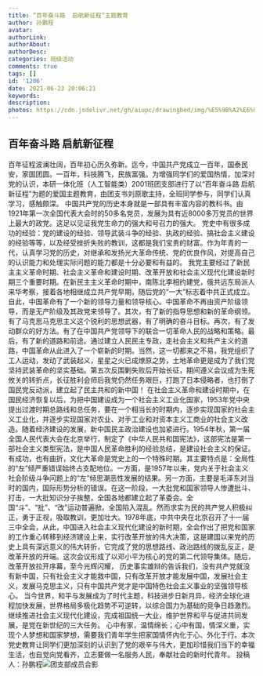 ```yaml
---
title: “百年奋斗路  启航新征程”主题教育
author: 孙鹏程
avatar: 
authorLink: 
authorAbout: 
authorDesc: 
categories: 班级活动
comments: true
tags: []
id: '1206'
date: 2021-06-23 20:06:21
keywords:
description:
photos: https://cdn.jsdelivr.net/gh/aiupc/drawingbed/img/%E5%9B%A2%E6%94%AF%E9%83%A8%E6%88%90%E5%91%98%E5%90%88%E5%BD%B1.jpeg
---
```


## 百年奋斗路 启航新征程

百年征程波澜壮阔，百年初心历久弥新。迄今，中国共产党成立一百年，国泰民安，家国团圆。一百年，科技腾飞，民族富强。为增强同学们的爱国热情，加深对党的认识，本研一体化班（人工智能类）2001班团支部进行了以“百年奋斗路 启航新征程”为题的爱国主题教育，由团支书刘原歌主持，全班同学参与，同学们认真学习，感触颇深。 中国共产党的历史本身就是一部具有丰富内容的教科书。由1921年第一次全国代表大会时的50多名党员，发展为具有近8000多万党员的世界上最大的政党。这足以见证我党生命力的强大和号召力的强大。 党史中有很多成功的经验：党的建设的经验、领导武装斗争的经验、执政的经验、搞社会主义建设的经验等等，以及经受挫折失败的教训，这都是我们宝贵的财富。作为年青的一代，认真学习党的历史，对继承和发扬光大革命传统、党的优良作风，对提高自己的认识能力和处理实际问题的能力都是十分必要和有益的。 我党主要经过了新民主主义革命时期、社会主义革命和建设时期、改革开放和社会主义现代化建设新时期三个重要时期。在新民主主义革命时期中，南陈北李相约建党，俄共远东局派人来华考察，接着各地相继成立共产党早期，随后党的“一大”标志着中共正式成立。自此，中国革命有了一个新的领导力量和领导核心。中国革命不再由资产阶级领导，而是无产阶级及其政党来领导了。其次，有了新的指导思想和新的革命纲领。有了马克思马克思主义这个锐利的思想武器，有了明确的奋斗目标。再次，有了发动群众的好方法。有了在中国共产党领导下的联合一切革命人民的战略和策略。最后，有了新的道路和前途。通过建立人民民主专政，走社会主义和共产主义的道路，中国革命从此进入了一个崭新的时期。当然，这一切都来之不易，我党组织了工人运动，发动了武装起义，星星之火已成燎原之势，土地革命更是成为了我们党坚持武装革命的坚实基础。第五次反围剿失败后开始长征，期间遵义会议成为生死攸关的转折点，长征胜利会师后我党仍然任务艰巨，打跑了日本侵略者，也打倒了国民党反动派，建立起了民主共和的新中国！ 在社会主义革命和建设时期中，在国民经济恢复以后，为把中国建设成为一个社会主义工业化国家，1953年党中央提出过渡时期总路线和总任务，要在一个相当长的时期内，逐步实现国家的社会主义工业化，并逐步实现国家对农业、对手工业和对资本主义工商业的社会主义改造。随着经济建设的发展，新中国民主政治建设也加紧进行。1954年秋，第一届全国人民代表大会在北京举行，制定了《中华人民共和国宪法》，这部宪法是第一部社会主义类型宪法，是中国人民革命胜利的经验总结，是建设社会主义的保证。有成功，也有曲折，文化大革命是党史上的一个特殊时期。其主要特点是：全局性的“左”倾严重错误始终占支配地位。一方面，是1957年以来，党内关于社会主义社会阶级斗争问题上的“左”倾思潮恶性发展的结果。另一方面，主要是毛泽东对当时的国内，国际形势分析的错误。在这一阶段，一大批党和国家领导人惨遭批斗、打击，一大批知识分子挨整，全国各地都建立起了革委会。全国“斗”、“批”、“改”运动普遍掀。全国陷入混乱。然而求实为民的共产党人积极纠正，勇于正视，吸取教训，更加壮大。1978年底，中共中央在北京召开了十一届三中全会，从此，中国进入社会主义现代化建设的新时期，全会作出了把党和国家的工作重心转移到经济建设上来，实行改革开放的伟大决策，这是建国以来党的历史上具有深远意义的伟大转折，它完成了党的思想路线、政治路线的拨乱反正，是改革开放的开端。这次会议形成了以邓小平为核心的党的第二代领导集体。随后，改革开放拉开序幕，至今光辉闪耀， 历史事实雄辩的告诉我们，没有共产党就没有新中国，只有社会主义才能救中国，只有改革开放才能发展中国，发展社会主义，发展马克思主义，只有中国共产党才是中国特色社会主义事业的坚强领导核心。 当今世界，和平与发展成为了时代主题，科技进步日新月异，经济全球化进程加快发展，世界格局多极化趋势不可逆转，以综合国力为基础的竞争日趋激烈。继续推进社会主义现代化建设，完成祖国统一大业，维护世界和平与促进共同发展，是党在新世纪的三大任务。 心中有家，温情绵长；心中有国，情深义重，实现个人梦想和国家梦想，需要我们青年学生把家国情怀内化于心、外化于行。本次党史教育让同学们更加深刻的认识到了党的艰辛与伟大，更加珍惜我们当下的幸福生活，也自觉向党看齐，立志要做一名服务人民，奉献社会的新时代青年。 投稿人：孙鹏程![团支部成员合影](https://cdn.jsdelivr.net/gh/aiupc/drawingbed/img/%E5%9B%A2%E6%94%AF%E9%83%A8%E6%88%90%E5%91%98%E5%90%88%E5%BD%B1.jpeg)